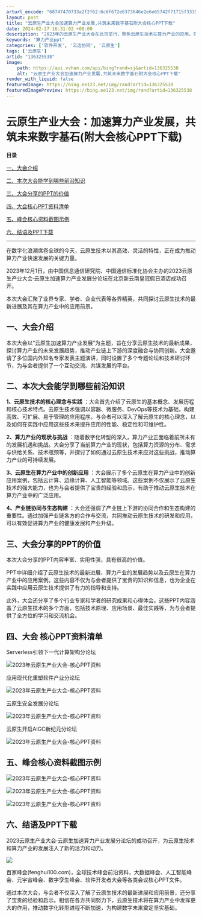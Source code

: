 ```yaml
---
arturl_encode: "68747470733a2f2f62:6c6f672e6373646e2e6e65742f71715f33353832373434312f:61727469636c652f64657461696c732f313336333235353338"
layout: post
title: "云原生产业大会加速算力产业发展,共筑未来数字基石附大会核心PPT下载"
date: 2024-02-27 16:31:02 +08:00
description: "2023年的云原生产业大会在北京举行，聚焦云原生技术在算力产业的应用，包括其核心理念、实践案例、产业"
keywords: "算力产业ppt"
categories: ['软件开发', '云边协同', '云原生']
tags: ['云原生']
artid: "136325538"
image:
    path: https://api.vvhan.com/api/bing?rand=sj&artid=136325538
    alt: "云原生产业大会加速算力产业发展,共筑未来数字基石附大会核心PPT下载"
render_with_liquid: false
featuredImage: https://bing.ee123.net/img/rand?artid=136325538
featuredImagePreview: https://bing.ee123.net/img/rand?artid=136325538
---
```


# 云原生产业大会：加速算力产业发展，共筑未来数字基石(附大会核心PPT下载)

**目录**

[一、大会介绍](#%E4%B8%80%E3%80%81%E5%A4%A7%E4%BC%9A%E4%BB%8B%E7%BB%8D)

[二、本次大会能学到哪些前沿知识](#%E4%BA%8C%E3%80%81%E6%9C%AC%E6%AC%A1%E5%A4%A7%E4%BC%9A%E8%83%BD%E5%AD%A6%E5%88%B0%E5%93%AA%E4%BA%9B%E5%89%8D%E6%B2%BF%E7%9F%A5%E8%AF%86)

[三、大会分享的PPT的价值](#%E4%B8%89%E3%80%81%E5%A4%A7%E4%BC%9A%E5%88%86%E4%BA%AB%E7%9A%84PPT%E7%9A%84%E4%BB%B7%E5%80%BC)

[四、大会核心PPT资料清单](#%E5%9B%9B%E3%80%81%E5%A4%A7%E4%BC%9A%E6%A0%B8%E5%BF%83PPT%E8%B5%84%E6%96%99%E6%B8%85%E5%8D%95)

[五、峰会核心资料截图示例](#%E4%BA%94%E3%80%81%E5%B3%B0%E4%BC%9A%E6%A0%B8%E5%BF%83%E8%B5%84%E6%96%99%E6%88%AA%E5%9B%BE%E7%A4%BA%E4%BE%8B)

[六、结语及PPT下载](#%E5%85%AD%E3%80%81%E7%BB%93%E8%AF%AD%E5%8F%8APPT%E4%B8%8B%E8%BD%BD)

---

在数字化浪潮席卷全球的今天，云原生技术以其高效、灵活的特性，正在成为推动算力产业快速发展的关键力量。

2023年12月1日，由中国信息通信研究院、中国通信标准化协会主办的2023云原生产业大会·云原生加速算力产业发展分论坛在北京新云南皇冠假日酒店成功召开。

本次大会汇聚了业界专家、学者、企业代表等各界精英，共同探讨云原生技术的最新进展及其在算力产业中的应用前景。

## **一、大会介绍**

本次大会以“云原生加速算力产业发展”为主题，旨在分享云原生技术的最新成果，探讨算力产业的未来发展趋势，推动产业链上下游的深度融合与协同创新。大会邀请了多位国内外知名专家发表主题演讲，同时设置了多个专题论坛和技术研讨环节，为与会者提供了一个互动交流、共谋发展的平台。

## **二、本次大会能学到哪些前沿知识**

**1、云原生技术的核心理念与实践**
：大会首先介绍了云原生的基本概念、发展历程和核心技术特点。云原生技术强调以容器、微服务、DevOps等技术为基础，构建高效、可扩展、易于管理的应用程序。与会者可以深入了解云原生的核心理念，以及如何在实践中应用这些技术来提升应用的性能、稳定性和可维护性。

**2、算力产业的现状与挑战**
：随着数字化转型的深入，算力产业正面临着前所未有的发展机遇和挑战。大会分享了当前算力产业的现状，包括算力资源的分布、需求与供给关系、技术瓶颈等，并探讨了如何通过云原生技术来应对这些挑战，推动算力产业的可持续发展。

**3、云原生在算力产业中的创新应用**
：大会展示了多个云原生在算力产业中的创新应用案例，包括云计算、边缘计算、人工智能等领域。这些案例不仅展示了云原生技术的强大能力，也为与会者提供了宝贵的经验和启示，有助于推动云原生技术在算力产业中的广泛应用。

**4、产业链协同与生态构建**
：大会还强调了产业链上下游的协同合作和生态构建的重要性。通过加强产业链各方的合作与交流，共同推动云原生技术的研发和应用，可以有效促进算力产业的健康发展和产业升级。

## **三、大会分享的PPT的价值**

本次大会分享的PPT内容丰富、实用性强，具有很高的价值。

PPT中详细介绍了云原生技术的最新进展、算力产业的发展趋势以及云原生在算力产业中的应用案例。这些内容不仅为与会者提供了宝贵的知识和信息，也为企业在实践中应用云原生技术提供了有力的指导和支持。

此外，大会还分享了多个行业专家和学者的研究成果和心得体会。这些PPT内容涵盖了云原生技术的多个方面，包括技术原理、应用场景、最佳实践等，为与会者提供了全方位的学习和交流机会。

## **四、大会** 核心PPT资料清单

Serverless引领下一代计算架构分论坛

![2023年云原生产业大会-核心PPT资料](https://i-blog.csdnimg.cn/blog_migrate/4cafae68d48b18d58fd68bf7347b3734.png)

应用现代化重塑软件产业分论坛

![2023年云原生产业大会-核心PPT资料](https://i-blog.csdnimg.cn/blog_migrate/69529ff944062262d9df09809cdd9a7a.png)

云原生安全发展分论坛

![2023年云原生产业大会-核心PPT资料](https://i-blog.csdnimg.cn/blog_migrate/dd3f8ee2c7bd157686475f30bfa44162.png)

云原生开启AIGC新纪元分论坛

![2023年云原生产业大会-核心PPT资料](https://i-blog.csdnimg.cn/blog_migrate/d81b430538179cb83e680dd4c3544f3d.png)

## 五、峰会核心资料截图示例

![2023年云原生产业大会-核心PPT资料](https://i-blog.csdnimg.cn/blog_migrate/25349810c0ca6b4fb8fbf0ef49ef7f86.png)

![2023年云原生产业大会-核心PPT资料](https://i-blog.csdnimg.cn/blog_migrate/f2c689c8a50601b9318d681eedf53c8a.png)

![2023年云原生产业大会-核心PPT资料](https://i-blog.csdnimg.cn/blog_migrate/da6d9554d3c11b245e5d2a9011932333.png)

## **六、结语及PPT下载**

2023云原生产业大会·云原生加速算力产业发展分论坛的成功召开，为云原生技术和算力产业的发展注入了新的活力和动力。

![](https://i-blog.csdnimg.cn/blog_migrate/0bb8c23f7f2546093f518dea60e687ed.jpeg)

百家峰会(fenghui100.com)，全球技术峰会前沿资料，大数据峰会、人工智能峰会、元宇宙峰会、数字孪生峰会、软件开发者大会等各类会议核心PPT文件。

通过本次大会，与会者不仅深入了解了云原生技术的最新进展和应用前景，还分享了宝贵的经验和启示。相信在各方共同努力下，云原生技术将在算力产业中发挥更大的作用，推动数字化转型进程不断加速，为构建数字未来奠定坚实基础。